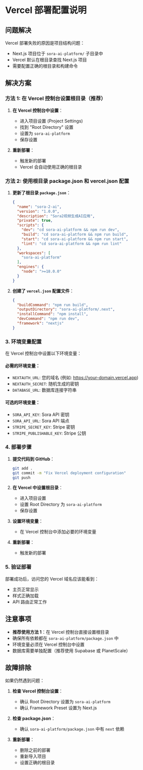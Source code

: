 # Vercel 部署配置说明

## 问题解决

Vercel 部署失败的原因是项目结构问题：
- Next.js 项目位于 `sora-ai-platform/` 子目录中
- Vercel 默认在根目录查找 Next.js 项目
- 需要配置正确的根目录和构建命令

## 解决方案

### 方法 1: 在 Vercel 控制台设置根目录（推荐）

1. **在 Vercel 控制台中设置**：
   - 进入项目设置 (Project Settings)
   - 找到 "Root Directory" 设置
   - 设置为 `sora-ai-platform`
   - 保存设置

2. **重新部署**：
   - 触发新的部署
   - Vercel 会自动使用正确的根目录

### 方法 2: 使用根目录 package.json 和 vercel.json 配置

1. **更新了根目录 `package.json`**：
   ```json
   {
     "name": "sora-2-ai",
     "version": "1.0.0",
     "description": "Sora2视频生成AI应用",
     "private": true,
     "scripts": {
       "dev": "cd sora-ai-platform && npm run dev",
       "build": "cd sora-ai-platform && npm run build",
       "start": "cd sora-ai-platform && npm run start",
       "lint": "cd sora-ai-platform && npm run lint"
     },
     "workspaces": [
       "sora-ai-platform"
     ],
     "engines": {
       "node": ">=18.0.0"
     }
   }
   ```

2. **创建了 `vercel.json` 配置文件**：
   ```json
   {
     "buildCommand": "npm run build",
     "outputDirectory": "sora-ai-platform/.next",
     "installCommand": "npm install",
     "devCommand": "npm run dev",
     "framework": "nextjs"
   }
   ```

### 3. 环境变量配置

在 Vercel 控制台中设置以下环境变量：

#### 必需的环境变量：
- `NEXTAUTH_URL`: 您的域名 (例如: https://your-domain.vercel.app)
- `NEXTAUTH_SECRET`: 随机生成的密钥
- `DATABASE_URL`: 数据库连接字符串

#### 可选的环境变量：
- `SORA_API_KEY`: Sora API 密钥
- `SORA_API_URL`: Sora API 端点
- `STRIPE_SECRET_KEY`: Stripe 密钥
- `STRIPE_PUBLISHABLE_KEY`: Stripe 公钥

### 4. 部署步骤

1. **提交代码到 GitHub**：
   ```bash
   git add .
   git commit -m "Fix Vercel deployment configuration"
   git push
   ```

2. **在 Vercel 中设置根目录**：
   - 进入项目设置
   - 设置 Root Directory 为 `sora-ai-platform`
   - 保存设置

3. **设置环境变量**：
   - 在 Vercel 控制台中添加必要的环境变量

4. **重新部署**：
   - 触发新的部署

### 5. 验证部署

部署成功后，访问您的 Vercel 域名应该能看到：
- 主页正常显示
- 样式正确加载
- API 路由正常工作

## 注意事项

- **推荐使用方法 1**：在 Vercel 控制台直接设置根目录
- 确保所有依赖都在 `sora-ai-platform/package.json` 中
- 环境变量必须在 Vercel 控制台中设置
- 数据库需要单独配置（推荐使用 Supabase 或 PlanetScale）

## 故障排除

如果仍然遇到问题：

1. **检查 Vercel 控制台设置**：
   - 确认 Root Directory 设置为 `sora-ai-platform`
   - 确认 Framework Preset 设置为 Next.js

2. **检查 package.json**：
   - 确认 `sora-ai-platform/package.json` 中有 `next` 依赖

3. **重新部署**：
   - 删除之前的部署
   - 重新导入项目
   - 设置正确的根目录
